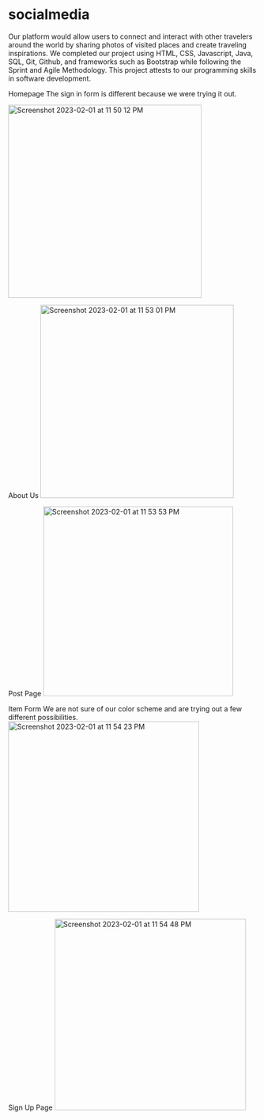 # socialmedia

Our platform would allow users to connect and interact with other travelers around the world by sharing photos of visited places and create traveling inspirations. We completed our project using HTML, CSS, Javascript, Java, SQL, Git, Github, and frameworks such as Bootstrap while following the Sprint and Agile Methodology. This project attests to our programming skills in software development.

Homepage
The sign in form is different because we were trying it out.


<img width="391" alt="Screenshot 2023-02-01 at 11 50 12 PM" src="https://user-images.githubusercontent.com/124226363/216242648-b9d878d4-e7be-43de-854a-cc79fe12135b.png">

About Us
<img width="391" alt="Screenshot 2023-02-01 at 11 53 01 PM" src="https://user-images.githubusercontent.com/124226363/216243063-b2d0073b-2407-4e5d-8a72-e400c4fc09b9.png">

Post Page
<img width="384" alt="Screenshot 2023-02-01 at 11 53 53 PM" src="https://user-images.githubusercontent.com/124226363/216243155-4e6e737e-6d88-4e18-9f1c-00c1de8e5f10.png">

Item Form
We are not sure of our color scheme and are trying out a few different possibilities.
<img width="386" alt="Screenshot 2023-02-01 at 11 54 23 PM" src="https://user-images.githubusercontent.com/124226363/216243243-3ee00d0e-effd-4d58-96b7-5e27af86e530.png">

Sign Up Page
<img width="387" alt="Screenshot 2023-02-01 at 11 54 48 PM" src="https://user-images.githubusercontent.com/124226363/216243289-18957e15-335f-422b-9a37-d861e35fd5e9.png">
